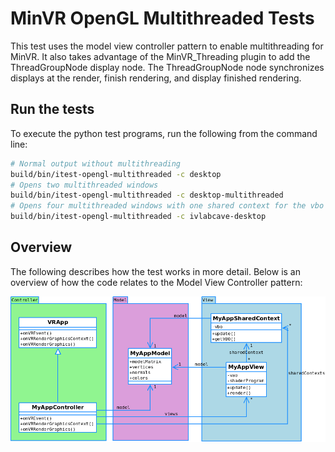# MinVR OpenGL Multithreaded Tests

This test uses the model view controller pattern to enable multithreading for MinVR.
It also takes advantage of the MinVR_Threading plugin to add the ThreadGroupNode display node.  The
ThreadGroupNode node synchronizes displays at the render, finish rendering, and display 
finished rendering.

## Run the tests

To execute the python test programs, run the following from the command line:

  ```bash
  # Normal output without multithreading
  build/bin/itest-opengl-multithreaded -c desktop
  # Opens two multithreaded windows
  build/bin/itest-opengl-multithreaded -c desktop-multithreaded
  # Opens four multithreaded windows with one shared context for the vbo
  build/bin/itest-opengl-multithreaded -c ivlabcave-desktop
  ```

## Overview

The following describes how the test works in more detail.  Below is an overview of how the
code relates to the Model View Controller pattern:

![MVC Overview](doc/mvc_diagram.png)


